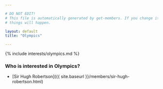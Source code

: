```yaml
---

# DO NOT EDIT!
# This file is automatically generated by get-members. If you change it, bad
# things will happen.

layout: default
title: "Olympics"

---
```


{% include interests/olympics.md %}

### Who is interested in Olympics?


* [Sir Hugh Robertson]({{ site.baseurl }}/members/sir-hugh-robertson.html)
